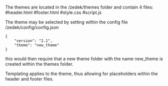 The themes are located in the /zedek/themes folder and contain 4 files:
#header.html
#footer.html
#style.css
#script.js

The theme may be selected by setting within the config file /zedek/config/config.json

    {
        "version": "2.1", 
        "theme": "new_theme"
    }

this would then require that a new theme folder with the name new_theme is created within the themes folder.

Templating applies to the theme, thus allowing for placeholders within the header and footer files.